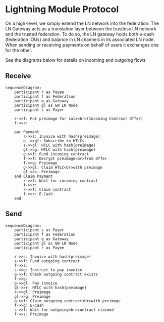 # Lightning Module Protocol
On a high-level, we simply extend the LN network into the federation. The LN
Gateway acts as a translation layer between the trustless LN network and the
trusted federation. To do so, the LN gateway holds both e-cash (federation
IOUs) and balance in LN channels in its associated LN node. When sending
or receiving payments on behalf of users it exchanges one for the other.

See the diagrams below for details on incoming and outgoing flows.

## Receive

```mermaid
sequenceDiagram;
    participant r as Payee
    participant f as Federation
    participant g as Gateway
    participant gl as GW LN Node
    participant s as Payer

    r->>f: Put preimage for sale<br>(Incoming Contract Offer)
    f->>r: 

    par Payment
        r->>s: Invoice with hash(preimage)
        g-->>gl: Subscribe to HTLCs
        s->>gl: HTLC with hash(preimage)
        gl->>g: HTLC with hash(preimage)
        g->>f: Fund incoming contract
        f->>f: Decrypt preimage<br>from Offer
        f->>g: Preimage
        g->>gl: Claim HTLC<br>with preimage
        gl->>s: Preimage
    and Claim Payment
        r->>f: Wait for incoming contract
        f->>r: 
        r->>f: Claim contract
        f->>r: E-Cash
    end
```

## Send

```mermaid
sequenceDiagram;
    participant s as Payer
    participant f as Federation
    participant g as Gateway
    participant gl as GW LN Node
    participant r as Payee

    r->>s: Invoice with hash(preimage)
    s->>f: Fund outgoing contract
    f->>s: 
    s->>g: Instruct to pay invoice
    g->>f: Check outgoing contract exists
    f->>g: 
    g->>gl: Pay invoice
    gl->>r: HTLC with hash(preimage)
    r->>gl: Preimage
    gl->>g: Preimage
    g->>f: Claim outgoing contract<br>with preimage
    f->>g: E-Cash
    s->>f: Wait for outgoing<br>contract claimed
    f->>s: Preimage
```
